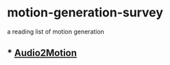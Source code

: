 # motion-generation-survey
a reading list of motion generation

## * [**Audio2Motion**](https://github.com/JayJRao/motion-generation-survey/blob/main/Audio2Motion.md)

